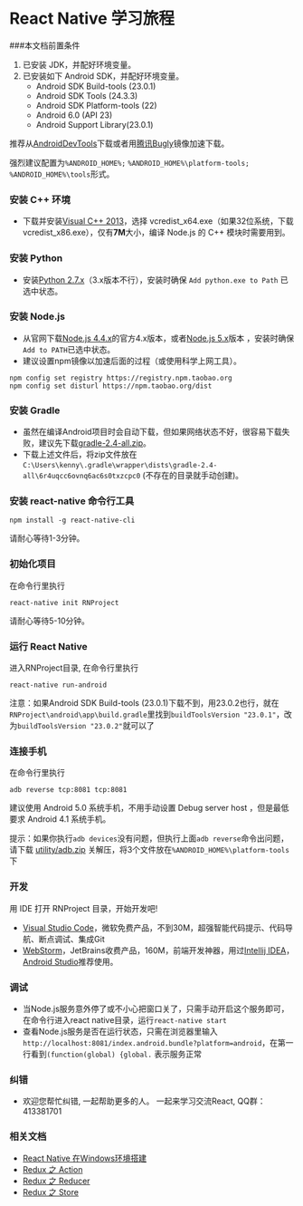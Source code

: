 # React Native 学习旅程
###本文档前置条件
1. 已安装 JDK，并配好环境变量。
2. 已安装如下 Android SDK，并配好环境变量。
    - Android SDK Build-tools (23.0.1)
    - Android SDK Tools (24.3.3)
    - Android SDK Platform-tools (22)
    - Android 6.0 (API 23)
    - Android Support Library(23.0.1)

推荐从[AndroidDevTools](http://androiddevtools.cn/)下载或者用[腾讯Bugly](http://android-mirror.bugly.qq.com:8080/include/usage.html)镜像加速下载。

强烈建议配置为``` %ANDROID_HOME%; ```  ``` %ANDROID_HOME%\platform-tools; ```  ``` %ANDROID_HOME%\tools ```形式。

### 安装 C++ 环境
- 下载并安装[Visual C++ 2013](https://www.microsoft.com/zh-cn/download/details.aspx?id=40784)，选择 vcredist_x64.exe（如果32位系统，下载 vcredist_x86.exe），仅有**7M**大小，编译 Node.js 的 C++ 模块时需要用到。

### 安装 Python
- 安装[Python 2.7.x](https://www.python.org/downloads/release/python-2711/)（3.x版本不行），安装时确保 ``` Add python.exe to Path ``` 已选中状态。

### 安装 Node.js
- 从官网下载[Node.js 4.4.x](https://nodejs.org/dist/v4.4.2/node-v4.4.2-x64.msi)的官方4.x版本，或者[Node.js 5.x](https://nodejs.org/dist/v5.10.1/node-v5.10.1-x64.msi)版本  ，安装时确保``` Add to PATH ```已选中状态。
- 建议设置npm镜像以加速后面的过程（或使用科学上网工具）。
<pre><code>npm config set registry https://registry.npm.taobao.org
npm config set disturl https://npm.taobao.org/dist</code></pre>

### 安装 Gradle
- 虽然在编译Android项目时会自动下载，但如果网络状态不好，很容易下载失败，建议先下载[gradle-2.4-all.zip](http://pan.baidu.com/s/1pLEkm4F)。
- 下载上述文件后，将zip文件放在``` C:\Users\kenny\.gradle\wrapper\dists\gradle-2.4-all\6r4uqcc6ovnq6ac6s0txzcpc0 ```  (不存在的目录就手动创建)。

### 安装 react-native 命令行工具
<pre><code>npm install -g react-native-cli</code></pre>
请耐心等待1-3分钟。

### 初始化项目
在命令行里执行

<pre><code>react-native init RNProject</code></pre>

请耐心等待5-10分钟。

### 运行 React Native
进入RNProject目录, 在命令行里执行

<pre><code>react-native run-android</code></pre>

注意：如果Android SDK Build-tools (23.0.1)下载不到，用23.0.2也行，就在``` RNProject\android\app\build.gradle ```里找到``` buildToolsVersion "23.0.1" ```，改为``` buildToolsVersion "23.0.2" ```就可以了

### 连接手机
在命令行里执行

<pre><code>adb reverse tcp:8081 tcp:8081</code></pre>

建议使用 Android 5.0 系统手机，不用手动设置 Debug server host ，但是最低要求 Android 4.1 系统手机。

提示：如果你执行``` adb devices ```没有问题，但执行上面``` adb reverse ```命令出问题，请下载 [utility/adb.zip](https://raw.githubusercontent.com/Kennytian/learning-react-native/master/utilities/adb.zip) 关解压，将3个文件放在``` %ANDROID_HOME%\platform-tools ```下

### 开发
用 IDE 打开 RNProject 目录，开始开发吧!
* [Visual Studio Code](https://www.visualstudio.com/products/code-vs)，微软免费产品，不到30M，超强智能代码提示、代码导航、断点调试、集成Git
* [WebStorm](https://www.jetbrains.com/webstorm/)，JetBrains收费产品，160M，前端开发神器，用过[Intellij IDEA](https://www.jetbrains.com/idea/)，[Android Studio](http://www.androiddevtools.cn/)推荐使用。

### 调试
* 当Node.js服务意外停了或不小心把窗口关了，只需手动开启这个服务即可，在命令行进入react native目录，运行`react-native start`
* 查看Node.js服务是否在运行状态，只需在浏览器里输入`http://localhost:8081/index.android.bundle?platform=android`，在第一行看到`(function(global) {global.` 表示服务正常

### 纠错
- 欢迎您帮忙纠错, 一起帮助更多的人。 一起来学习交流React, QQ群：413381701

### 相关文档
* [React Native 在Windows环境搭建](https://github.com/Kennytian/learning-react-native/blob/master/environment/config-environment-on-windows.md)
* [Redux 之 Action](https://github.com/Kennytian/learning-react-native/blob/master/redux/action.md)
* [Redux 之 Reducer](https://github.com/Kennytian/learning-react-native/blob/master/redux/reducer.md)
* [Redux 之 Store](https://github.com/Kennytian/learning-react-native/blob/master/redux/store.md)
